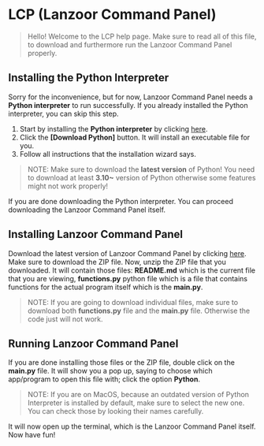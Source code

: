 # LCP (Lanzoor Command Panel)

> Hello! Welcome to the LCP help page. Make sure to read all of this file, to download and furthermore run the Lanzoor Command Panel properly.

## Installing the Python Interpreter

Sorry for the inconvenience, but for now, Lanzoor Command Panel needs a **Python interpreter** to run successfully. If you already installed the Python interpreter, you can skip this step.

1. Start by installing the **Python interpreter** by clicking [here](https://python.org/downloads).
2. Click the **[Download Python]** button. It will install an executable file for you.
3. Follow all instructions that the installation wizard says.

> NOTE: Make sure to download the **latest version** of Python! You need to download at least **3.10~** version of Python otherwise some features might not work properly!

If you are done downloading the Python interpreter. You can proceed downloading the Lanzoor Command Panel itself.

## Installing Lanzoor Command Panel

Download the latest version of Lanzoor Command Panel by clicking [here](https://github.com/Lanzoor/Lanzoor-Command-Panel/releases/latest). Make sure to download the ZIP file. Now, unzip the ZIP file that you downloaded. It will contain those files: **README.md** which is the current file that you are viewing, **functions.py** python file which is a file that contains functions for the actual program itself which is the **main.py**.

> NOTE: If you are going to download individual files, make sure to download both **functions.py** file and the **main.py** file. Otherwise the code just will not work.

## Running Lanzoor Command Panel

If you are done installing those files or the ZIP file, double click on the **main.py** file. It will show you a pop up, saying to choose which app/program to open this file with; click the option **Python**.

> NOTE: If you are on MacOS, because an outdated version of Python Interpreter is installed by default, make sure to select the new one. You can check those by looking their names carefully.

It will now open up the terminal, which is the Lanzoor Command Panel itself.
Now have fun!

